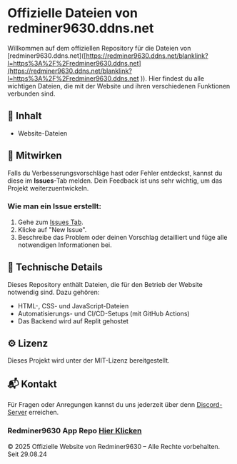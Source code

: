# Offizielle Dateien von redminer9630.ddns.net

Willkommen auf dem offiziellen Repository für die Dateien von [redminer9630.ddns.net]([https://redminer9630.ddns.net/blanklink?l=https%3A%2F%2Fredminer9630.ddns.net](https://redminer9630.ddns.net/blanklink?l=https%3A%2F%2Fredminer9630.ddns.net
)). Hier findest du alle wichtigen Dateien, die mit der Website und ihren verschiedenen Funktionen verbunden sind.

## 📜 Inhalt

- Website-Dateien

## 🚀 Mitwirken

Falls du Verbesserungsvorschläge hast oder Fehler entdeckst, kannst du diese im **Issues**-Tab melden. Dein Feedback ist uns sehr wichtig, um das Projekt weiterzuentwickeln.

### Wie man ein Issue erstellt:
1. Gehe zum [Issues Tab](https://redminer9630.ddns.net/blanklink?l=https%3A%2F%2Fgithub.com/redminer9630de/redminer9630de.github.io/issues).
2. Klicke auf "New Issue".
3. Beschreibe das Problem oder deinen Vorschlag detailliert und füge alle notwendigen Informationen bei.

## 🔧 Technische Details

Dieses Repository enthält Dateien, die für den Betrieb der Website notwendig sind. Dazu gehören:
- HTML-, CSS- und JavaScript-Dateien
- Automatisierungs- und CI/CD-Setups (mit GitHub Actions)
- Das Backend wird auf Replit gehostet

## ⚙️ Lizenz

Dieses Projekt wird unter der MIT-Lizenz bereitgestellt.

## 📬 Kontakt

Für Fragen oder Anregungen kannst du uns jederzeit über denn [Discord-Server](https://redminer9630.ddns.net/blanklink?l=https%3A%2F%2Fdiscord.com/invite/uRNX47tYrX) erreichen.

### Redminer9630 App Repo [Hier Klicken](https://github.com/Redminer9630de/app9630)

© 2025 Offizielle Website von Redminer9630 – Alle Rechte vorbehalten. Seit 29.08.24

